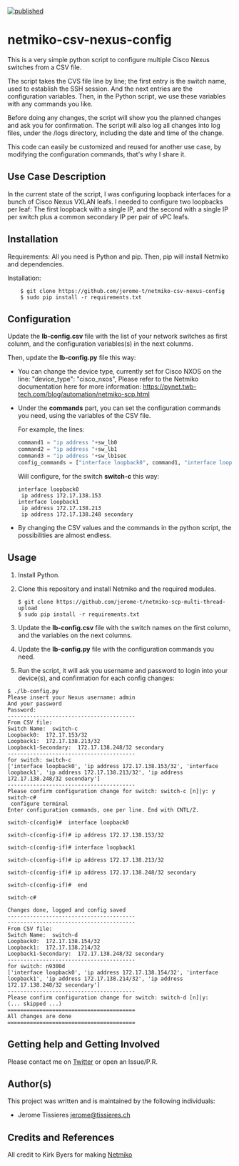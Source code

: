 [![published](https://static.production.devnetcloud.com/codeexchange/assets/images/devnet-published.svg)](https://developer.cisco.com/codeexchange/github/repo/jerome-t/netmiko-csv-nexus-config)

# netmiko-csv-nexus-config
This is a very simple python script to configure multiple Cisco Nexus switches from a CSV file.

The script takes the CVS file line by line; the first entry is the switch name, used to establish the SSH session.
And the next entries are the configuration variables.
Then, in the Python script, we use these variables with any commands you like.

Before doing any changes, the script will show you the planned changes and ask you for confirmation.
The script will also log all changes into log files, under the /logs directory, including the date and time of the change.

This code can easily be customized and reused for another use case, by modifying the configuration commands, that's why I share it.


## Use Case Description
In the current state of the script, I was configuring loopback interfaces for a bunch of Cisco Nexus VXLAN leafs.
I needed to configure two loopbacks per leaf: The first loopback with a single IP, and the second with a single IP per switch plus a common secondary IP per pair of vPC leafs.


## Installation
Requirements: All you need is Python and pip.
Then, pip will install Netmiko and dependencies.

Installation:
```
	$ git clone https://github.com/jerome-t/netmiko-csv-nexus-config
	$ sudo pip install -r requirements.txt
```

## Configuration
Update the **lb-config.csv** file with the list of your network switches as first colunm, and the configuration variables(s) in the next colunms.

Then, update the **lb-config.py** file this way:
 - You can change the device type, currently set for Cisco NXOS on the line: "device_type": "cisco_nxos",
Please refer to the Netmiko documentation here for more information: https://pynet.twb-tech.com/blog/automation/netmiko-scp.html

 - Under the **commands** part, you can set the configuration commands you need, using the variables of the CSV file.

   For example, the lines:

	```python   
	command1 = "ip address "+sw_lb0
	command2 = "ip address "+sw_lb1
	command3 = "ip address "+sw_lb1sec
	config_commands = ["interface loopback0", command1, "interface loopback1", command2, command3]
  	```
 
   Will configure, for the switch **switch-c** this way:

	``` 
	interface loopback0
	 ip address 172.17.138.153
	interface loopback1
	 ip address 172.17.138.213
	 ip address 172.17.138.248 secondary
	```

 - By changing the CSV values and the commands in the python script, the possibilities are almost endless. 


## Usage
1) Install Python.
2) Clone this repository and install Netmiko and the required modules.

	```
	$ git clone https://github.com/jerome-t/netmiko-scp-multi-thread-upload
	$ sudo pip install -r requirements.txt
	```
3) Update the **lb-config.csv** file with the switch names on the first column, and the variables on the next columns.
4) Update the **lb-config.py** file with the configuration commands you need.
5) Run the script, it will ask you username and password to login into your device(s), and confirmation for each config changes:

```
$ ./lb-config.py
Please insert your Nexus username: admin
And your password
Password:
----------------------------------------
From CSV file:
Switch Name:  switch-c
Loopback0:  172.17.153/32
Loopback1:  172.17.138.213/32
Loopback1-Secondary:  172.17.138.248/32 secondary
----------------------------------------
for switch: switch-c
['interface loopback0', 'ip address 172.17.138.153/32', 'interface loopback1', 'ip address 172.17.138.213/32', 'ip address 172.17.138.248/32 secondary']
----------------------------------------
Please confirm configuration change for switch: switch-c [n]|y: y
switch-c#
 configure terminal
Enter configuration commands, one per line. End with CNTL/Z.

switch-c(config)#  interface loopback0

switch-c(config-if)# ip address 172.17.138.153/32

switch-c(config-if)# interface loopback1

switch-c(config-if)# ip address 172.17.138.213/32

switch-c(config-if)# ip address 172.17.138.248/32 secondary

switch-c(config-if)#  end

switch-c#

Changes done, logged and config saved
----------------------------------------
----------------------------------------
From CSV file:
Switch Name:  switch-d
Loopback0:  172.17.138.154/32
Loopback1:  172.17.138.214/32
Loopback1-Secondary:  172.17.138.248/32 secondary
----------------------------------------
for switch: n9300d
['interface loopback0', 'ip address 172.17.138.154/32', 'interface loopback1', 'ip address 172.17.138.214/32', 'ip address 172.17.138.248/32 secondary']
----------------------------------------
Please confirm configuration change for switch: switch-d [n]|y:
(... skipped ...)
========================================
All changes are done
========================================
```


## Getting help and Getting Involved
Please contact me on [Twitter](https://twitter.com/JeromeTissieres) or open an Issue/P.R.


## Author(s)
This project was written and is maintained by the following individuals:
* Jerome Tissieres <jerome@tissieres.ch>

## Credits and References
All credit to Kirk Byers for making [Netmiko](https://github.com/ktbyers/netmiko)

